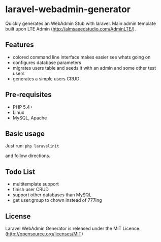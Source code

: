 # laravel-webadmin-generator

Quickly generates an WebAdmin Stub with laravel.
Main admin template built upon LTE Admin (http://almsaeedstudio.com/AdminLTE/).

## Features

- colored command line interface makes easier see whats going on
- configures database parameters
- migrates users table and seeds it with an admin and some other test users
- generates a simple users CRUD

## Pre-requisites

- PHP 5.4+
- Linux
- MySQL, Apache

## Basic usage

Just run:
`php laravelinit`

and follow directions.

## Todo List

- multitemplate support
- finish user CRUD
- support other databases than MySQL
- get user:group to chown instead of 777ing

## License

Laravel WebAdmin Generator is released under the MIT Licence. (http://opensource.org/licenses/MIT)